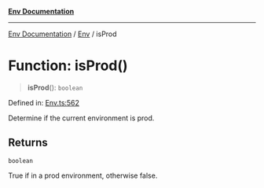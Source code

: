 [**Env Documentation**](../../README.md)

***

[Env Documentation](../../README.md) / [Env](../README.md) / isProd

# Function: isProd()

> **isProd**(): `boolean`

Defined in: [Env.ts:562](https://github.com/stonemjs/env/blob/23fb7680a09f87fe5357fe99ea6eb16187d6b1f8/src/Env.ts#L562)

Determine if the current environment is prod.

## Returns

`boolean`

True if in a prod environment, otherwise false.
